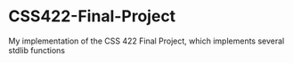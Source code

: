 # CSS422-Final-Project
My implementation of the CSS 422 Final Project, which implements several stdlib functions
